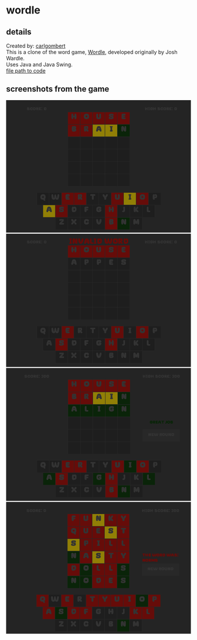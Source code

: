 # wordle
## details
Created by: [carlgombert](https://github.com/carlgombert)  
This is a clone of the word game, [Wordle](https://en.wikipedia.org/wiki/Wordle), developed originally by Josh Wardle.    
Uses Java and Java Swing.  
[file path to code](https://github.com/carlgombert/wordle/tree/main/WORDLE/src/com/sandbox/main)

## screenshots from the game
![This is an image](https://github.com/carlgombert/wordle/blob/main/SCREENSHOTS/ScreenShot1.png)
![This is an image](https://github.com/carlgombert/wordle/blob/main/SCREENSHOTS/ScreenShot2.png)
![This is an image](https://github.com/carlgombert/wordle/blob/main/SCREENSHOTS/ScreenShot3.png)
![This is an image](https://github.com/carlgombert/wordle/blob/main/SCREENSHOTS/ScreenShot4.png)
